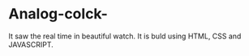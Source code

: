 # Analog-colck-
It saw the real time in beautiful watch. It is buld using HTML, CSS and JAVASCRIPT.
